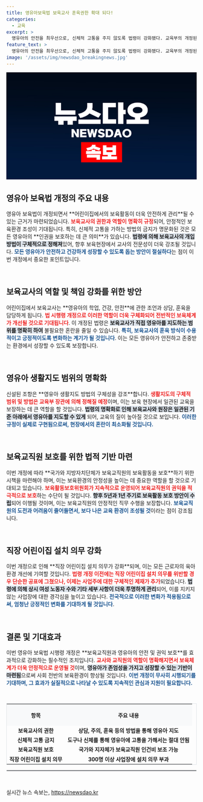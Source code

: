 ```yaml
---
title: 영유아보육법 보육교사 훈육권한 확대 되다!
categories:
  - 교육
excerpt: >
  영유아의 안전을 최우선으로, 신체적 고통을 주지 않도록 법령이 강화됐다. 교육부의 개정된 시행령은 보육교직원의 지도 방법을 명확히 하고, 직장어린이집 설치 의무 미이행 사업장에 대한 제재를 강화합니다.
feature_text: >
  영유아의 안전을 최우선으로, 신체적 고통을 주지 않도록 법령이 강화됐다. 교육부의 개정된 시행령은 보육교직원의 지도 방법을 명확히 하고, 직장어린이집 설치 의무 미이행 사업장에 대한 제재를 강화합니다.
image: '/assets/img/newsdao_breakingnews.jpg'
---
```


<p><img src="/assets/img/newsdao_breakingnews.jpg" alt="koreaapp 속보" /></p>

<h2 data-ke-size="size26">영유아 보육법 개정의 주요 내용</h2>

<p data-ke-size="size16">영유아 보육법이 개정되면서 **어린이집에서의 보육활동이 더욱 안전하게 관리**될 수 있는 근거가 마련되었습니다. <b><span style="color: #ee2323;">보육교사의 권한과 역할이 명확히 규정</span></b>되어, 안정적인 보육환경 조성이 기대됩니다. 특히, 신체적 고통을 가하는 방법의 금지가 명문화된 것은 모든 영유아의 **인권을 보호하는 데 큰 의미**가 있습니다. <b><span style="background-color: #21538527;">법령에 의해 보육교사의 개입 방법이 구체적으로 정해져</span></b>있어, 향후 보육현장에서 교사의 전문성이 더욱 강조될 것입니다. <b><span style="color: #1a5490;">모든 영유아가 안전하고 건강하게 성장할 수 있도록 돕는 방안이 절실하다</span></b>는 점이 이번 개정에서 중요한 포인트입니다.</p>

<p data-ke-size="size16">&nbsp;</p>

<h2 data-ke-size="size26">보육교사의 역할 및 책임 강화를 위한 방안</h2>

<p data-ke-size="size16">어린이집에서 보육교사는 **영유아의 학업, 건강, 안전**에 관한 조언과 상담, 훈육을 담당하게 됩니다. <b><span style="color: #ee2323;">법 시행령 개정으로 이러한 역할이 더욱 구체화되어 전반적인 보육체계가 개선될 것으로 기대됩니다</span></b>. 이 개정된 법령은 <b><span style="background-color: #21538527;">보육교사가 직접 영유아를 지도하는 범위를 명확히 하여</span></b> 불필요한 혼란을 줄일 수 있습니다. <b><span style="color: #1a5490;">특히, 보육교사의 훈육 방식이 수용적이고 긍정적이도록 변화하는 계기가 될 것입니다</span></b>. 이는 모든 영유아가 안전하고 존중받는 환경에서 성장할 수 있도록 보장합니다.</p>

<p data-ke-size="size16">&nbsp;</p>

<h2 data-ke-size="size26">영유아 생활지도 범위의 명확화</h2>

<p data-ke-size="size16">신설된 조항은 **영유아 생활지도 방법의 구체성을 강조**합니다. <b><span style="color: #ee2323;">생활지도의 구체적 범위 및 방법은 교육부 장관에 의해 정해질 예정</span></b>이며, 이는 보육 현장에서 일관된 교육을 보장하는 데 큰 역할을 할 것입니다. <b><span style="background-color: #21538527;">법령의 명확화로 인해 보육교사와 원장은 일관된 기준 아래에서 영유아를 지도할 수 있게</span></b> 되어, 교육의 질이 높아질 것으로 보입니다. <b><span style="color: #1a5490;">이러한 규정이 실제로 구현됨으로써, 현장에서의 혼란이 최소화될 것입니다.</span></b></p>

<p data-ke-size="size16">&nbsp;</p>

<h2 data-ke-size="size26">보육교직원 보호를 위한 법적 기반 마련</h2>

<p data-ke-size="size16">이번 개정에 따라 **국가와 지방자치단체가 보육교직원의 보육활동을 보호**하기 위한 시책을 마련해야 하며, 이는 보육환경의 안정성을 높이는 데 중요한 역할을 할 것으로 기대되고 있습니다. <b><span style="color: #ee2323;">보육활동보호위원회가 지속적으로 운영되어 보육교직원의 권익을 적극적으로 보호</span></b>하는 수단이 될 것입니다. <b><span style="background-color: #21538527;">향후 5년과 1년 주기로 보육활동 보호 방안이 수립</span></b>되어 이행될 것이며, 이는 보육교직원의 안정적인 직무 수행을 보장합니다. <b><span style="color: #1a5490;">보육교직원의 도전과 어려움이 줄어들면서, 보다 나은 교육 환경이 조성될 것</span></b>이라는 점이 강조됩니다.</p>

<p data-ke-size="size16">&nbsp;</p>

<h2 data-ke-size="size26">직장 어린이집 설치 의무 강화</h2>

<p data-ke-size="size16">이번 개정으로 인해 **직장 어린이집 설치 의무가 강화**되며, 이는 모든 근로자의 육아 환경 개선에 기여할 것입니다. <b><span style="color: #ee2323;">법령 개정 이전에는 직장 어린이집 설치 의무를 위반할 경우 단순한 공표에 그쳤으나, 이제는 사업주에 대한 구체적인 제재가 추가</span></b>되었습니다. <b><span style="background-color: #21538527;">법령에 의해 상시 여성 노동자 수와 기타 세부 사항이 더욱 투명하게 관리</span></b>되어, 이를 지키지 않는 사업장에 대한 경각심을 높이고 있습니다. <b><span style="color: #1a5490;">전국적으로 이러한 변화가 적용됨으로써, 엄청난 긍정적인 변화를 기대하게 될 것입니다</span></b>.</p>

<p data-ke-size="size16">&nbsp;</p>

<h2 data-ke-size="size26">결론 및 기대효과</h2>

<p data-ke-size="size16">이번 영유아 보육법 시행령 개정은 **보육교직원과 영유아의 안전 및 권익 보호**를 효과적으로 강화하는 필수적인 조치입니다. <b><span style="color: #ee2323;">교사와 교직원의 역할이 명확해지면서 보육체계가 더욱 안정적으로 운영될 것</span></b>이며, <b><span style="background-color: #21538527;">영유아가 존엄성을 가지고 성장할 수 있는 기반이 마련됨</span></b>으로써 사회 전반의 보육환경이 향상될 것입니다. <b><span style="color: #1a5490;">이번 개정이 무사히 시행되기를 기대하며, 그 효과가 실질적으로 나타날 수 있도록 지속적인 관심과 지원이 필요합니다.</span></b></p>

<p data-ke-size="size16">&nbsp;</p>

<table style="width: 100%; border: 1px solid #dee2e6; border-collapse: collapse;">
    <tr>
        <th style="text-align: center; height: 50px; background-color: #f8f9fa;">항목</th>
        <th style="text-align: center; height: 50px; background-color: #f8f9fa;">주요 내용</th>
    </tr>
    <tr>
        <td style="text-align: center; height: 17px;"><b>보육교사의 권한</b></td>
        <td style="text-align: center; height: 17px;"><b>상담, 주의, 훈육 등의 방법을 통해 영유아 지도</b></td>
    </tr>
    <tr>
        <td style="text-align: center; height: 17px;"><b>신체적 고통 금지</b></td>
        <td style="text-align: center; height: 17px;"><b>도구나 신체를 통해 영유아에 고통을 가해서는 절대 안됨</b></td>
    </tr>
    <tr>
        <td style="text-align: center; height: 17px;"><b>보육교직원 보호</b></td>
        <td style="text-align: center; height: 17px;"><b>국가와 지자체가 보육교직원 인건비 보조 가능</b></td>
    </tr>
    <tr>
        <td style="text-align: center; height: 17px;"><b>직장 어린이집 설치 의무</b></td>
        <td style="text-align: center; height: 17px;"><b>300명 이상 사업장에 설치 의무 부과</b></td>
    </tr>
</table>

<hr style="color: #dee2e6; border: 1px solid #dee2e6;">

<p data-ke-size="size16">&nbsp;</p>
실시간 뉴스 속보는, <a href="https://newsdao.kr" rel="dofollow">https://newsdao.kr</a>


